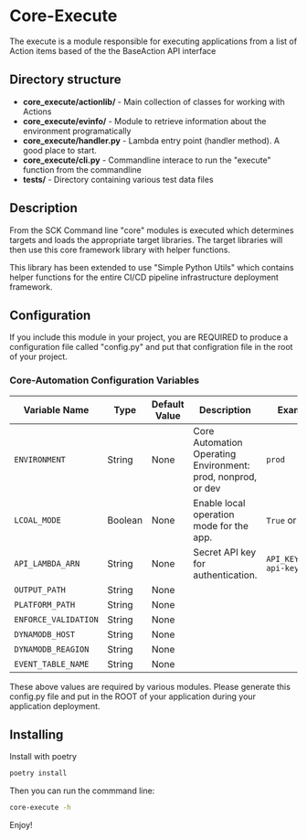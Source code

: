 # Core-Execute

The execute is a module responsible for executing applications from a list of Action items
based of the the BaseAction API interface

## Directory structure

* **core_execute/actionlib/** - Main collection of classes for working with Actions
* **core_execute/evinfo/** - Module to retrieve information about the environment programatically
* **core_execute/handler.py** - Lambda entry point (handler method). A good place to start.
* **core_execute/cli.py** - Commandline interace to run the "execute" function from the commandline
* **tests/** - Directory containing various test data files

## Description

From the SCK Command line "core" modules is executed which determines targets and loads
the appropriate target libraries.  The target libraries will then use this core
framework library with helper functions.

This library has been extended to use "Simple Python Utils" which contains helper
functions for the entire CI/CD pipeline infrastructure deployment framework.

## Configuration

If you include this module in your project, you are REQUIRED to produce a configuration
file called "config.py" and put that configration file in the root of your project.

### Core-Automation Configuration Variables

| Variable Name        | Type    | Default Value | Description                                                  | Example                |
|----------------------|---------|---------------|--------------------------------------------------------------|------------------------|
| `ENVIRONMENT`        | String  | None          | Core Automation Operating Environment: prod, nonprod, or dev | `prod`                 |
| `LCOAL_MODE`         | Boolean | None          | Enable local operation mode for the app.                     | `True` or `False`      |
| `API_LAMBDA_ARN`     | String  | None          | Secret API key for authentication.                           | `API_KEY=your-api-key` |
| `OUTPUT_PATH`        | String  | None          |                                                              |                        |
| `PLATFORM_PATH`      | String  | None          |                                                              |                        |
| `ENFORCE_VALIDATION` | String  | None          |                                                              |                        |
| `DYNAMODB_HOST`      | String  | None          |                                                              |                        |
| `DYNAMODB_REAGION`   | String  | None          |                                                              |                        |
| `EVENT_TABLE_NAME`   | String  | None          |                                                              |                        |

These above values are required by various modules.  Please generate this config.py file and put in the ROOT of your application
during your application deployment.

## Installing

Install with poetry

```bash
poetry install
```

Then you can run the commmand line:

```bash
core-execute -h
```

Enjoy!

